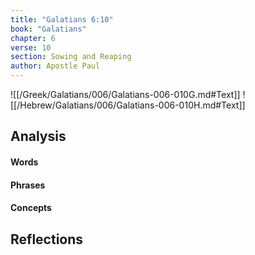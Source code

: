 ```yaml
---
title: "Galatians 6:10"
book: "Galatians"
chapter: 6
verse: 10
section: Sowing and Reaping
author: Apostle Paul
---
```

![[/Greek/Galatians/006/Galatians-006-010G.md#Text]]
![[/Hebrew/Galatians/006/Galatians-006-010H.md#Text]]

## Analysis

#### Words

#### Phrases

#### Concepts

## Reflections
